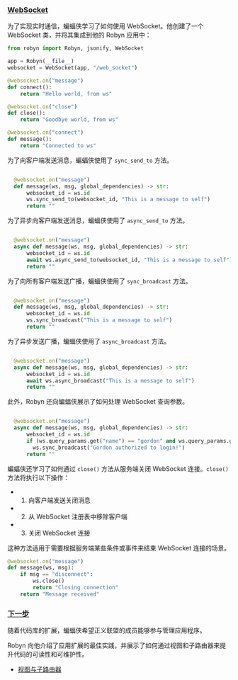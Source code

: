 ### [WebSocket](https://robyn.tech/documentation/api_reference/websockets#websockets)

为了实现实时通信，蝙蝠侠学习了如何使用 WebSocket。他创建了一个 WebSocket 类，并将其集成到他的 Robyn 应用中：

```python
from robyn import Robyn, jsonify, WebSocket

app = Robyn(__file__)
websocket = WebSocket(app, "/web_socket")

@websocket.on("message")
def connect():
    return "Hello world, from ws"

@websocket.on("close")
def close():
    return "Goodbye world, from ws"

@websocket.on("connect")
def message():
    return "Connected to ws"


```

为了向客户端发送消息，蝙蝠侠使用了 `sync_send_to` 方法。

```python

  @websocket.on("message")
  def message(ws, msg, global_dependencies) -> str:
      websocket_id = ws.id
      ws.sync_send_to(websocket_id, "This is a message to self")
      return ""

```

为了异步向客户端发送消息，蝙蝠侠使用了 `async_send_to` 方法。

```python

  @websocket.on("message")
  async def message(ws, msg, global_dependencies) -> str:
      websocket_id = ws.id
      await ws.async_send_to(websocket_id, "This is a message to self")
      return ""

```

为了向所有客户端发送广播，蝙蝠侠使用了 `sync_broadcast` 方法。

```python

  @websocket.on("message")
  def message(ws, msg, global_dependencies) -> str:
      websocket_id = ws.id
      ws.sync_broadcast("This is a message to self")
      return ""

```

为了异步发送广播，蝙蝠侠使用了 `async_broadcast` 方法。

```python

  @websocket.on("message")
  async def message(ws, msg, global_dependencies) -> str:
      websocket_id = ws.id
      await ws.async_broadcast("This is a message to self")
      return ""

```

此外，Robyn 还向蝙蝠侠展示了如何处理 WebSocket 查询参数。

```python

  @websocket.on("message")
  async def message(ws, msg, global_dependencies) -> str:
      websocket_id = ws.id
      if (ws.query_params.get("name") == "gordon" and ws.query_params.get("desg") == "commissioner"):
        ws.sync_broadcast("Gordon authorized to login!")
      return ""

```

蝙蝠侠还学习了如何通过 `close()` 方法从服务端关闭 WebSocket 连接。`close()` 方法将执行以下操作：

- 1. 向客户端发送关闭消息
- 2. 从 WebSocket 注册表中移除客户端
- 3. 关闭 WebSocket 连接

这种方法适用于需要根据服务端某些条件或事件来结束 WebSocket 连接的场景。

```python
@websocket.on("message")
def message(ws, msg):
    if msg == "disconnect":
        ws.close()
        return "Closing connection"
    return "Message received"
```

### [下一步](https://robyn.tech/documentation/api_reference/websockets#whats-next)

随着代码库的扩展，蝙蝠侠希望正义联盟的成员能够参与管理应用程序。

Robyn 向他介绍了应用扩展的最佳实践，并展示了如何通过视图和子路由器来提升代码的可读性和可维护性。

- [视图与子路由器](https://robyn.tech/documentation/api_reference/views)

